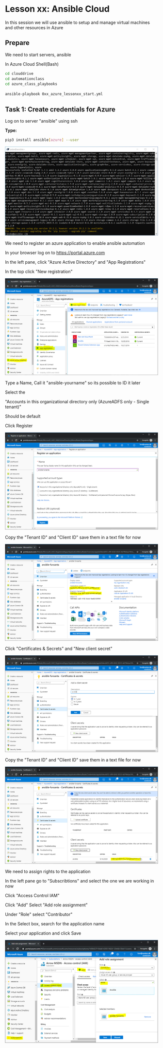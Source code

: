 # Lesson xx: Ansible Cloud

In this session we will use ansible to setup and manage virtual machines and other resources in Azure 

## Prepare

We need to start servers, ansible

In Azure Cloud Shell(Bash)

``` bash
cd clouddrive
cd automationclass
cd azure_class_playbooks

ansible-playbook 0xx_azure_lessonxx_start.yml

```

## Task 1: Create credentials for Azure

Log on to server "ansible" using ssh

__Type:__

```bash
pip3 install ansible[azure] --user

```

![Alt text](pics/001_install_pip_azure.png?raw=true "install azure")

We need to register an azure application to enable ansible automation

In your browser log on to https://portal.azure.com

In the left pane, click "Azure Active Directory" and "App Registrations"

In the top click "New registration" 

![Alt text](pics/002_azure_app_registration.png?raw=true "new azure app")

Type a Name, Call it "ansible-yourname" so its possible to ID it later

Select the 

"Accounts in this organizational directory only (AzureADFS only - Single tenant)"

Should be default

Click Register

![Alt text](pics/003_azure_app_registration_name.png?raw=true "register azure app")

Copy the "Tenant ID" and "Client ID" save them in a text file for now 

![Alt text](pics/004_azure_app_tenent_id.png?raw=true "get tenant id client id")

Click "Certificates & Secrets" and "New client secret"

![Alt text](pics/005_azure_app_client_secret.png?raw=true "new secret")

Copy the "Tenant ID" and "Client ID" save them in a text file for now 

![Alt text](pics/006_azure_app_client_secret_value.png?raw=true "secret value")

We need to assign rights to the application

In the left pane go to "Subscribtions" and select the one we are working in now

Click "Access Control IAM"

Click "Add" Select "Add role assignment"

Under "Role" select "Contributor"

In the Select box, search for the application name

Select your application and click Save

![Alt text](pics/007_azure_assign_rights.png?raw=true "azure role assignment")

